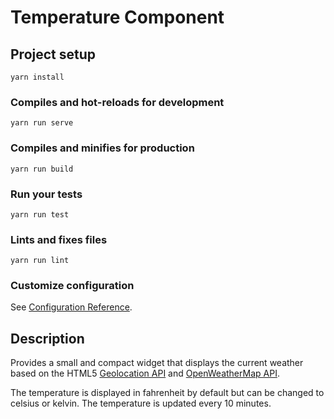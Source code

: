 # Temperature Component

## Project setup
```
yarn install
```

### Compiles and hot-reloads for development
```
yarn run serve
```

### Compiles and minifies for production
```
yarn run build
```

### Run your tests
```
yarn run test
```

### Lints and fixes files
```
yarn run lint
```

### Customize configuration
See [Configuration Reference](https://cli.vuejs.org/config/).

## Description

Provides a small and compact widget that displays the current weather based on the HTML5 [Geolocation API](https://developer.mozilla.org/en-US/docs/Web/API/Geolocation_API) and [OpenWeatherMap API](https://openweathermap.org/current).

The temperature is displayed in fahrenheit by default but can be changed to celsius or kelvin. The temperature is updated every 10 minutes.
